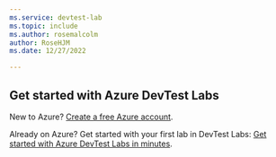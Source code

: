 ```yaml
---
ms.service: devtest-lab
ms.topic: include
ms.author: rosemalcolm
author: RoseHJM
ms.date: 12/27/2022

---
```

## Get started with Azure DevTest Labs
New to Azure? [Create a free Azure account](https://azure.microsoft.com/free).

Already on Azure? Get started with your first lab in DevTest Labs: [Get started with Azure DevTest Labs in minutes](https://go.microsoft.com/fwlink/?LinkID=627034&clcid=0x409).
